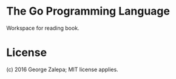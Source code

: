 # The Go Programming Language
Workspace for reading book.

# License
(c) 2016 George Zalepa; MIT license applies.

